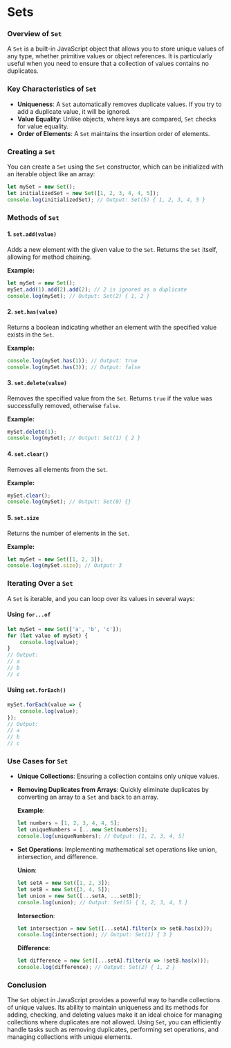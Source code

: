 # Sets

### Overview of `Set`

A `Set` is a built-in JavaScript object that allows you to store unique values of any type, whether primitive values or object references. It is particularly useful when you need to ensure that a collection of values contains no duplicates.

### Key Characteristics of `Set`

- **Uniqueness**: A `Set` automatically removes duplicate values. If you try to add a duplicate value, it will be ignored.
- **Value Equality**: Unlike objects, where keys are compared, `Set` checks for value equality.
- **Order of Elements**: A `Set` maintains the insertion order of elements.

### Creating a `Set`

You can create a `Set` using the `Set` constructor, which can be initialized with an iterable object like an array:

```javascript
let mySet = new Set();
let initializedSet = new Set([1, 2, 3, 4, 4, 5]);
console.log(initializedSet); // Output: Set(5) { 1, 2, 3, 4, 5 }
```

### Methods of `Set`

#### 1. `set.add(value)`

Adds a new element with the given value to the `Set`. Returns the `Set` itself, allowing for method chaining.

**Example:**

```javascript
let mySet = new Set();
mySet.add(1).add(2).add(2); // 2 is ignored as a duplicate
console.log(mySet); // Output: Set(2) { 1, 2 }
```

#### 2. `set.has(value)`

Returns a boolean indicating whether an element with the specified value exists in the `Set`.

**Example:**

```javascript
console.log(mySet.has(1)); // Output: true
console.log(mySet.has(3)); // Output: false
```

#### 3. `set.delete(value)`

Removes the specified value from the `Set`. Returns `true` if the value was successfully removed, otherwise `false`.

**Example:**

```javascript
mySet.delete(1);
console.log(mySet); // Output: Set(1) { 2 }
```

#### 4. `set.clear()`

Removes all elements from the `Set`.

**Example:**

```javascript
mySet.clear();
console.log(mySet); // Output: Set(0) {}
```

#### 5. `set.size`

Returns the number of elements in the `Set`.

**Example:**

```javascript
let mySet = new Set([1, 2, 3]);
console.log(mySet.size); // Output: 3
```

### Iterating Over a `Set`

A `Set` is iterable, and you can loop over its values in several ways:

#### Using `for...of`

```javascript
let mySet = new Set(['a', 'b', 'c']);
for (let value of mySet) {
    console.log(value);
}
// Output:
// a
// b
// c
```

#### Using `set.forEach()`

```javascript
mySet.forEach(value => {
    console.log(value);
});
// Output:
// a
// b
// c
```

### Use Cases for `Set`

- **Unique Collections**: Ensuring a collection contains only unique values.
- **Removing Duplicates from Arrays**: Quickly eliminate duplicates by converting an array to a `Set` and back to an array.

  **Example**:

  ```javascript
  let numbers = [1, 2, 3, 4, 4, 5];
  let uniqueNumbers = [...new Set(numbers)];
  console.log(uniqueNumbers); // Output: [1, 2, 3, 4, 5]
  ```

- **Set Operations**: Implementing mathematical set operations like union, intersection, and difference.

  **Union**:

  ```javascript
  let setA = new Set([1, 2, 3]);
  let setB = new Set([3, 4, 5]);
  let union = new Set([...setA, ...setB]);
  console.log(union); // Output: Set(5) { 1, 2, 3, 4, 5 }
  ```

  **Intersection**:

  ```javascript
  let intersection = new Set([...setA].filter(x => setB.has(x)));
  console.log(intersection); // Output: Set(1) { 3 }
  ```

  **Difference**:

  ```javascript
  let difference = new Set([...setA].filter(x => !setB.has(x)));
  console.log(difference); // Output: Set(2) { 1, 2 }
  ```

### Conclusion

The `Set` object in JavaScript provides a powerful way to handle collections of unique values. Its ability to maintain uniqueness and its methods for adding, checking, and deleting values make it an ideal choice for managing collections where duplicates are not allowed. Using `Set`, you can efficiently handle tasks such as removing duplicates, performing set operations, and managing collections with unique elements.
